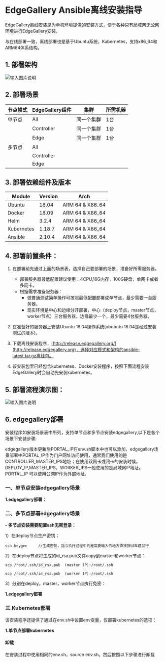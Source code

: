 # EdgeGallery Ansible离线安装指导


EdgeGallery离线安装是为单机环境提供的安装方式，便于各种只有局域网无公网环境进行EdgeGallery安装。

与在线部署一致，离线部署也是基于Ubuntu系统，Kubernetes，支持x86_64和ARM64体系结构。

## 1. 部署架构

![输入图片说明](https://images.gitee.com/uploads/images/2020/0921/161645_3dc80db9_8040887.png "图片1.png")

## 2. 部署场景

| 节点模式 | EdgeGallery组件 | 集群    |所需机器    |
|---------|---------------|-----------|-----------|
| 单节点   | All           | 同一个集群 |  1台     |
|         | Controller    | 同一个集群 |  1台     |
|         | Edge          | 同一个集群 |  1台     |
| 多节点   | All           |           |       |
|         | Controller    |           |      |
|         | Edge          |           |       |


## 3. 部署依赖组件及版本


| Module     | Version | Arch            |
|------------|---------|-----------------|
| Ubuntu     | 18.04   | ARM 64 & X86_64 |
| Docker     | 18.09   | ARM 64 & X86_64 |
| Helm       | 3.2.4   | ARM 64 & X86_64 |
| Kubernetes | 1.18.7  | ARM 64 & X86_64 |
| Ansible    | 2.10.4  | ARM 64 & X86_64 |


## 4. 部署前置条件：

1. 在部署前先通过上面的场景表，选择自己要部署的场景，准备好所需服务器。

   - 部署服务器最低配置建议使用：4CPU,16G内存，100G硬盘，单网卡或者多网卡。
   - 根据需求准备服务器：
       - 做普通测试简单操作可按照最低配置部署成单节点，最少需要一台服务器。
       - 现实环境是中心和边缘分开部署，中心（deploy节点，master节点，worker节点）三台服务器，边缘最少一个，最少需要4台服务器。

2. 在准备好的服务器上安装Ubuntu 18.04操作系统(ububntu 18.04是经过安装测试的版本)。

3. 下载离线安装程序，[http://release.edgegallery.org/](http://release.edgegallery.org)，选择对应模式和架构的ansible-latest.tar.gz离线包。

5. 该安装包里已经包含kubernetes、Docker安装程序，按照下面流程安装EdgeGallery时会自动先安装kubernetes。

## 5. 部署流程演示图：

![输入图片说明](https://images.gitee.com/uploads/images/2020/1027/174217_3eb4e54f_8040887.png "屏幕截图.png")


## 6. edgegallery部署

安装程序如安装场景表中所列，支持单节点和多节点安装edgegallery,以下是各个场景下安装步骤:

  edgegallery版本更新后PORTAL_IP在env.sh脚本中也可以添加，edgegallery场景部署中PORTAL_IP作为门户网址访问使用，通常我们使用的是 
  CONTROLLER_MASTER_IPS地址；在使用双网卡或网卡的安装时候，DEPLOY_IP,MASTER_IPS，WORKER_IPS一般使用的是局域网IP地址，PORTAL_IP
  可以使用公网IP作为外部地址。
 

### 一、单节点安装edgegallery场景


 **1.edgegallery部署：** 


### 二、多节点部署edgegallery场景

 **-  多节点安装需要配置ssh无密登录：** 

 1）在deploy节点生产密钥：

    ssh-keygen     //生成密钥，指令执行过程中凡是需要输入的地方直接按回车建就行

 2）在deploy节点将生成的id_rsa.pub文件copy到master和worker节点：

    scp /root/.ssh/id_rsa.pub  (master IP):/root/.ssh
      
    scp /root/.ssh/id_rsa.pub  (worker IP):/root/.ssh
      
 3）分别在deploy，master，worker节点执行免密：

 **1.edgegallery部署**     


###  三.Kubernetes部署


该安装程序还提供了通过在env.sh中设置env变量，仅部署kubernetes的选项：

 **1.单节点部署kubernetes** 


#### **卸载**

在安装过程中使用相同的env.sh，source env.sh。然后按照以下步骤进行卸载
